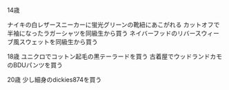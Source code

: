 14歳

ナイキの白レザースニーカーに蛍光グリーンの靴紐にあこがれる
カットオフで半袖になったラガーシャツを同級生から買う
ネイバーフッドのリバースウィーブ風スウェットを同級生から買う


18歳
ユニクロでコットン起毛の黒テーラードを買う
古着屋でウッドランドカモのBDUパンツを買う

20歳
少し細身のdickies874を買う